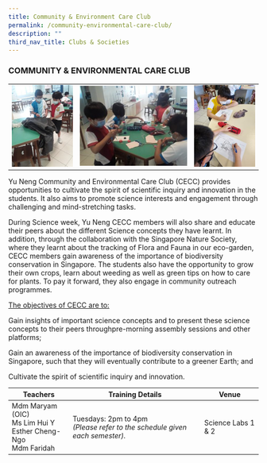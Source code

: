 ```yaml
---
title: Community & Environment Care Club
permalink: /community-environmental-care-club/
description: ""
third_nav_title: Clubs & Societies
---
```

### COMMUNITY & ENVIRONMENTAL CARE CLUB

<table>
	<tr>
		<td width="27%"><img src="/images/CnE-1.jpg"/></td>
		<td width="45%"><img src="/images/CnE-2.jpg"/></td>
		<td width="27%"><img src="/images/CnE-3.jpg"/></td>
	</tr>
</table>

Yu Neng Community and Environmental Care Club (CECC) provides opportunities to cultivate the spirit of scientific inquiry and innovation in the students. It also aims to promote science interests and engagement through challenging and mind-stretching tasks.

During Science week, Yu Neng CECC members will also share and educate their peers about the different Science concepts they have learnt. In addition, through the collaboration with the Singapore Nature Society, where they learnt about the tracking of Flora and Fauna in our eco-garden, CECC members gain awareness of the importance of biodiversity conservation in Singapore. The students also have the opportunity to grow their own crops, learn about weeding as well as green tips on how to care for plants. To pay it forward, they also engage in community outreach programmes.

<u>The objectives of CECC are to:</u>

Gain insights of important science concepts and to present these science concepts to their peers throughpre-morning assembly sessions and other platforms;

Gain an awareness of the importance of biodiversity conservation in Singapore, such that they will eventually contribute to a greener Earth; and

Cultivate the spirit of scientific inquiry and innovation.

| Teachers | Training Details | Venue |
| --- | --- | --- |
| Mdm Maryam (OIC)<br>Ms Lim Hui Y<br>Esther Cheng-Ngo<br>Mdm Faridah | Tuesdays: 2pm to 4pm<br>*(Please refer to the schedule given each semester).* | Science Labs 1 & 2 |